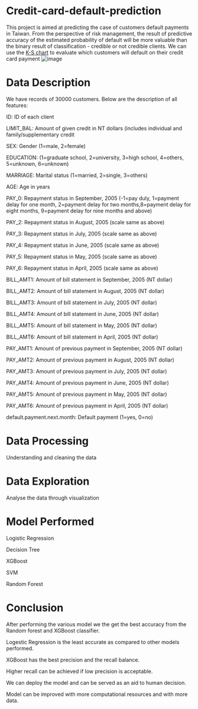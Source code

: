 # Credit-card-default-prediction

This project is aimed at predicting the case of customers default payments in Taiwan. From the perspective of risk management, the result of predictive accuracy of the estimated probability of default will be more valuable than the binary result of classification - credible or not credible clients. We can use the [K-S chart](https://www.listendata.com/2019/07/KS-Statistics-Python.html) to evaluate which customers will default on their credit card payment
![image](https://user-images.githubusercontent.com/96238505/154837828-3c670987-9b66-44d9-bdb3-2d191aa9b838.png)

# Data Description

We have records of 30000 customers. Below are the description of all features:

ID: ID of each client

LIMIT_BAL: Amount of given credit in NT dollars (includes individual and family/supplementary credit

SEX: Gender (1=male, 2=female)

EDUCATION: (1=graduate school, 2=university, 3=high school, 4=others, 5=unknown, 6=unknown)

MARRIAGE: Marital status (1=married, 2=single, 3=others)

AGE: Age in years

PAY_0: Repayment status in September, 2005 (-1=pay duly, 1=payment delay for one month, 2=payment delay for two months,8=payment delay for eight months, 9=payment delay for nine months and above)

PAY_2: Repayment status in August, 2005 (scale same as above)

PAY_3: Repayment status in July, 2005 (scale same as above)

PAY_4: Repayment status in June, 2005 (scale same as above)

PAY_5: Repayment status in May, 2005 (scale same as above)

PAY_6: Repayment status in April, 2005 (scale same as above)

BILL_AMT1: Amount of bill statement in September, 2005 (NT dollar)

BILL_AMT2: Amount of bill statement in August, 2005 (NT dollar)

BILL_AMT3: Amount of bill statement in July, 2005 (NT dollar)

BILL_AMT4: Amount of bill statement in June, 2005 (NT dollar)

BILL_AMT5: Amount of bill statement in May, 2005 (NT dollar)

BILL_AMT6: Amount of bill statement in April, 2005 (NT dollar)

PAY_AMT1: Amount of previous payment in September, 2005 (NT dollar)

PAY_AMT2: Amount of previous payment in August, 2005 (NT dollar)

PAY_AMT3: Amount of previous payment in July, 2005 (NT dollar)

PAY_AMT4: Amount of previous payment in June, 2005 (NT dollar)

PAY_AMT5: Amount of previous payment in May, 2005 (NT dollar)

PAY_AMT6: Amount of previous payment in April, 2005 (NT dollar)

default.payment.next.month: Default payment (1=yes, 0=no)

# Data Processing

Understanding and cleaning the data

# Data Exploration

Analyse the data through visualization

# Model Performed

Logistic Regression

Decision Tree

XGBoost

SVM

Random Forest

# Conclusion

After performing the various model we the get the best accuracy from the Random forest and XGBoost classifier.

Logestic Regression is the least accurate as compared to other models performed.

XGBoost has the best precision and the recall balance.

Higher recall can be achieved if low precision is acceptable.

We can deploy the model and can be served as an aid to human decision.

Model can be improved with more computational resources and with more data.

